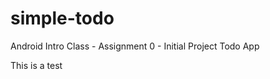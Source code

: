 simple-todo
===========

Android Intro Class - Assignment 0 - Initial Project Todo App

This is a test
